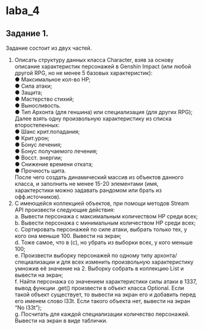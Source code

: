 # laba_4
## Задание 1.
Задание состоит из двух частей.  
1.	Описать структуру данных класса Character, взяв за основу описание характеристик персонажей в Genshin Impact (или любой другой RPG, но не менее 5 базовых характеристик):  
●	Максимальное кол-во HP;  
●	Сила атаки;  
●	Защита;  
●	Мастерство стихий;  
●	Выносливость.  
●	Тип Архонта (для геншина) или специализация (для других RPG);  
Далее	взять	одну	произвольную	характеристику	из	списка второстепенных:  
●	Шанс крит.попадания;  
●	Крит.урон;  
●	Бонус лечения;  
●	Бонус получаемого лечения;  
●	Восст. энергии;  
●	Снижение времени отката;  
●	Прочность щита.  
После чего создать динамический массив из объектов данного класса, и заполнить не менее 15-20 элементами (имя, характерстики можно задавать рандомом или брать из офф.источников).  
2.	С имеющейся коллекцией объектов, при помощи методов Stream API произвести следующие действия:  
a.	Вывести персонажа с максимальным количеством HP среди всех;  
b.	Вывести персонажа с минимальным количеством HP среди всех;  
c.	Сортировать персонажей по силе атаки, выбрать только тех, у кого она меньше 100. Вывести на экран;  
d.	Тоже самое, что в (c), но убрать из выборки всех, у кого меньше 100;  
e.	Произвести выборку персонажей по одному типу архонта/специализации и для всех изменить произвольную характеристику умножив её значение на 2. Выборку собрать в коллекцию List и вывести на экран;  
f.	Найти персонажа со значением характеристики силы атаки в 1337, вывод функции .get() произвести в объект класса Optional<Character>. Если такой объект существует, то вывести на экран его и добавить перед его именем слово l33t. Если такого объекта нет, вывести на экран “No l33t”);  
g.	Посчитать для каждой специализации количество персонажей. Вывести на экран в виде таблички.  
